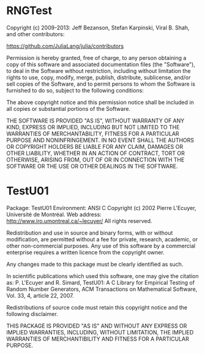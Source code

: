 # RNGTest
Copyright (c) 2009-2013: Jeff Bezanson, Stefan Karpinski, Viral B. Shah, and other contributors:

https://github.com/JuliaLang/julia/contributors

Permission is hereby granted, free of charge, to any person obtaining a copy of this software and associated documentation files (the "Software"), to deal in the Software without restriction, including without limitation the rights to use, copy, modify, merge, publish, distribute, sublicense, and/or sell copies of the Software, and to permit persons to whom the Software is furnished to do so, subject to the following conditions:

The above copyright notice and this permission notice shall be included in all copies or substantial portions of the Software.

THE SOFTWARE IS PROVIDED "AS IS", WITHOUT WARRANTY OF ANY KIND, EXPRESS OR IMPLIED, INCLUDING BUT NOT LIMITED TO THE WARRANTIES OF MERCHANTABILITY, FITNESS FOR A PARTICULAR PURPOSE AND NONINFRINGEMENT. IN NO EVENT SHALL THE AUTHORS OR COPYRIGHT HOLDERS BE LIABLE FOR ANY CLAIM, DAMAGES OR OTHER LIABILITY, WHETHER IN AN ACTION OF CONTRACT, TORT OR OTHERWISE, ARISING FROM, OUT OF OR IN CONNECTION WITH THE SOFTWARE OR THE USE OR OTHER DEALINGS IN THE SOFTWARE.


# TestU01
Package: TestU01
Environment: ANSI C
Copyright (c) 2002 Pierre L'Ecuyer, Université de Montréal.
Web address: http://www.iro.umontreal.ca/~lecuyer/
All rights reserved.

Redistribution and use in source and binary forms, with or without modification, are permitted without a fee for private, research, academic, or other non-commercial purposes. Any use of this software by a commercial enterprise requires a written licence from the copyright owner.

Any changes made to this package must be clearly identified as such.

In scientific publications which used this software, one may give the citation as:
P. L'Ecuyer and R. Simard, TestU01: A C Library for Empirical Testing of Random Number Generators, ACM Transactions on Mathematical Software, Vol. 33, 4, article 22, 2007.

Redistributions of source code must retain this copyright notice and the following disclaimer.

THIS PACKAGE IS PROVIDED "AS IS" AND WITHOUT ANY EXPRESS OR IMPLIED WARRANTIES, INCLUDING, WITHOUT LIMITATION, THE IMPLIED WARRANTIES OF MERCHANTIBILITY AND FITNESS FOR A PARTICULAR PURPOSE.